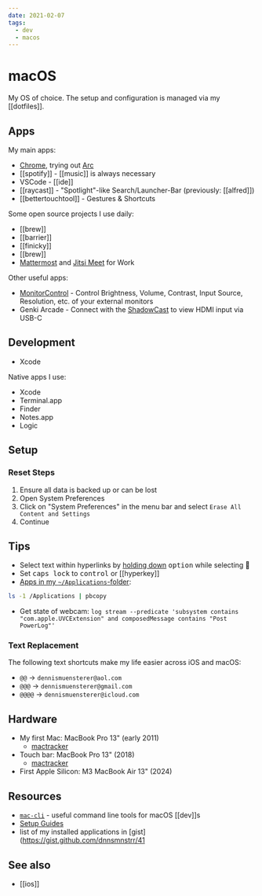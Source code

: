 ```yaml
---
date: 2021-02-07
tags:
  - dev
  - macos
---
```

# macOS

My OS of choice. The setup and configuration is managed via my [[dotfiles]].

## Apps

My main  apps:

- [Chrome](https://www.google.com/chrome/), trying out [Arc](https://arc.net)
- [[spotify]] - [[music]] is always necessary
- VSCode - [[ide]]
- [[raycast]] - "Spotlight"-like Search/Launcher-Bar (previously: [[alfred]])
- [[bettertouchtool]] - Gestures & Shortcuts

Some open source projects I use daily:

- [[brew]]
- [[barrier]]
- [[finicky]]
- [[brew]]
- [Mattermost](https://mattermost.com/) and [Jitsi Meet](https://github.com/jitsi/jitsi-meet-electron) for Work

Other useful apps:

- [MonitorControl](https://github.com/MonitorControl/MonitorControl) - Control Brightness, Volume, Contrast, Input Source, Resolution, etc. of your external monitors
- Genki Arcade - Connect with the [ShadowCast](https://www.genkithings.com/products/shadowcast) to view HDMI input via USB-C

## Development

- Xcode

Native apps I use:

- Xcode
- Terminal.app
- Finder
- Notes.app
- Logic


## Setup
### Reset Steps

1. Ensure all data is backed up or can be lost
2. Open System Preferences
3. Click on "System Preferences" in the menu bar and select `Erase All Content and Settings`
4. Continue

## Tips

- Select text within hyperlinks by [holding down](https://twitter.com/MBoffin/status/1218668903586394112) <kbd>option</kbd> while selecting 🤯
- Set <kbd>caps lock</kbd> to <kbd>control</kbd> or [[hyperkey]]
- [Apps in my `~/Applications`-folder](https://gist.github.com/dnnsmnstrr/41c9e140ab7629e489f4ee1265bf85b0):
```sh
ls -1 /Applications | pbcopy
```
- Get state of webcam: `log stream --predicate 'subsystem contains "com.apple.UVCExtension" and composedMessage contains "Post PowerLog"'`

### Text Replacement

The following text shortcuts make my life easier across iOS and macOS:

- `@@` -> `dennismuensterer@aol.com`
- `@@@` -> `dennismuensterer@gmail.com`
- `@@@@` -> `dennismuensterer@icloud.com`

## Hardware

- My first Mac: MacBook Pro 13" (early 2011)
  - [mactracker](mactracker://7100F247-2CF4-4C33-BE57-948881304DA7)
- Touch bar: MacBook Pro 13" (2018)
  - [mactracker](mactracker://EB72B355-E76D-4028-BB50-B5BE4001AA65)
- First Apple Silicon: M3 MacBook Air 13" (2024)

## Resources

- [`mac-cli`](https://github.com/guarinogabriel/Mac-CLI) - useful command line tools for macOS [[dev]]s
- [Setup Guides](https://sourabhbajaj.com/mac-setup/)
- list of my installed applications in [gist](https://gist.github.com/dnnsmnstrr/41

## See also

- [[ios]]
